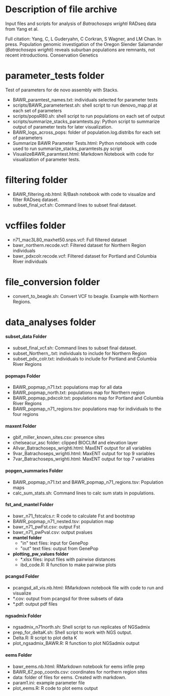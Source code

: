 # Description of file archive
Input files and scripts for analysis of _Batrachoseps wrighti_ RADseq data from Yang et al.

Full citation: Yang, C, L Guderyahn, C Corkran, S Wagner, and LM Chan. In press. Population genomic investigation of the Oregon Slender Salamander (_Batrachoseps wrighti_) reveals suburban populations are remnants, not recent introductions. Conservation Genetics



# parameter_tests folder
Test of parameters for de novo assembly with Stacks.

* BAWR_paramtest_names.txt: individuals selected for parameter tests
* scripts/BAWR_parametertest.sh: shell script to run denovo_map.pl at each set of parameters
* scripts/popsR80.sh: shell script to run populations on each set of output
* scripts/summarize_stacks_paramtests.py: Python script to summarize output of parameter tests for later visualization.
* BAWR_logs_across_pops: folder of population.log.distribs for each set of parameters
* Summarize BAWR Parameter Tests.html: Python notebook with code used to run summarize_stacks_paramtests.py script
* VisualizeBAWR_paramtest.html: Markdown Notebook with code for visualization of parameter tests.

# filtering folder
* BAWR_filtering.nb.html: R/Bash notebook with code to visualize and filter RADseq dataset. 
* subset_final_vcf.sh: Command lines to subset final dataset.

# vcffiles folder
* n71_mac3L80_maxhet50.snps.vcf: Full filtered dataset
* bawr_northern.recode.vcf: Filtered dataset for Northern Region individuals
* bawr_pdxcolr.recode.vcf: Filtered dataset for Portland and Columbia River individuals
  
# file_conversion folder
* convert_to_beagle.sh: Convert VCF to beagle. Example with Northern Regions.

# data_analyses folder
#### **subset\_data Folder**
* subset_final_vcf.sh: Command lines to subset final dataset.
* subset_Northern_.txt: individuals to include for Northern Region
* subset_pdx_colr.txt: individuals to include for Portland and Columbia River Regions
#### **popmaps Folder**
* BAWR_popmap_n71.txt: populations map for all data
* BAWR_popmap_north.txt: populations map for Northern region
* BAWR_popmap_pdxcolr.txt: populations map for Portland and Columbia River Regions
* BAWR_popmap_n71_regions.tsv: populations map for individuals to the four regions
#### **maxent Folder**
* gbif_miller_known_sites.csv: presence sites
* chelseacur_asc folder: clipped BIOCLIM and elevation layer
* Allvar_Batrachoseps_wrighti.html: MaxENT output for all variables
* 9var_Batrachoseps_wrighti.html: MaxENT output for top 9 variables
* 7var_Batrachoseps_wrighti.html: MaxENT output for top 7 variables
#### **popgen_summaries Folder**
* BAWR_popmap_n71.txt and BAWR_popmap_n71_regions.tsv: Population maps
* calc_sum_stats.sh: Command lines to calc sum stats in populations.
#### **fst_and_mantel Folder**
* bawr_n71_fstcalcs.r: R code to calculate Fst and bootstrap
* BAWR_popmap_n71_nested.tsv: population map
* bawr_n71_pwFst.csv: output Fst
* bawr_n71_pwPval.csv: output pvalues
* **mantel folder**
	* "in" text files: input for GenePop
    * "out" text files: output from GenePop
* **plotting_pw_values folder**
	* \*.xlsx files: input files with pairwise distances
    * ibd_code.R: R function to make pairwise plots
#### **pcangsd Folder**
* pcangsd_all_vis.nb.html: RMarkdown notebook file with code to run and visualize
* \*.cov: output from pcangsd for three subsets of data
* \*.pdf: output pdf files
#### **ngsadmix Folder**
* ngsadmix_n71north.sh: Shell script to run replicates of NGSadmix
* prep_for_deltaK.sh: Shell script to work with NGS output.
* Delta.R: R script to plot delta K
* plot_ngsadmix_BAWR.R: R function to plot NGSadmix output
#### **eems Folder**
* bawr_eems.nb.html: RMarkdown notebook for eems infile prep
* BAWR_67_pop_coords.csv: coordinates for northern region sites
* data: folder of files for eems. Created with markdown.
* param1.ini: example parameter file
* plot_eems.R: R code to plot eems output
